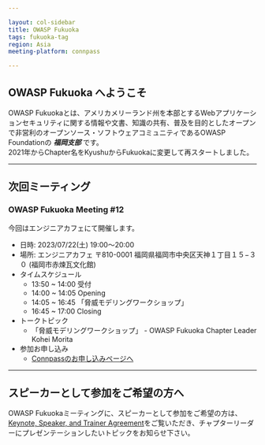 ```yaml
---

layout: col-sidebar
title: OWASP Fukuoka
tags: fukuoka-tag
region: Asia
meeting-platform: connpass

---
```


## OWASP Fukuoka へようこそ
OWASP Fukuokaとは、アメリカメリーランド州を本部とするWebアプリケーションセキュリティに関する情報や文書、知識の共有、普及を目的としたオープンで非営利のオープンソース・ソフトウェアコミュニティであるOWASP Foundationの ***福岡支部*** です。  
2021年からChapter名をKyushuからFukuokaに変更して再スタートしました。

---

## 次回ミーティング

### OWASP Fukuoka Meeting #12
今回はエンジニアカフェにて開催します。
   * 日時: 2023/07/22(土) 19:00～20:00
   * 場所: エンジニアカフェ 〒810-0001 福岡県福岡市中央区天神１丁目１５−３０ (福岡市赤煉瓦文化館)
   * タイムスケジュール
      * 13:50 ~ 14:00 受付
      * 14:00 ~ 14:05 Opening
      * 14:05 ~ 16:45 「脅威モデリングワークショップ」
      * 16:45 ~ 17:00 Closing
   * トークトピック
      * 「脅威モデリングワークショップ」 - OWASP Fukuoka Chapter Leader Kohei Morita
   * 参加お申し込み
      * [Connpassのお申し込みページへ](https://owasp-kyushu.connpass.com/event/288143/)
      
---

## スピーカーとして参加をご希望の方へ

OWASP Fukuokaミーティングに、スピーカーとして参加をご希望の方は、 [Keynote, Speaker, and Trainer Agreement](https://owasp.org/www-policy/legal/speaker-agreement)をご覧いただき、チャプターリーダーにプレゼンテーションしたいトピックをお知らせ下さい。
<br>
